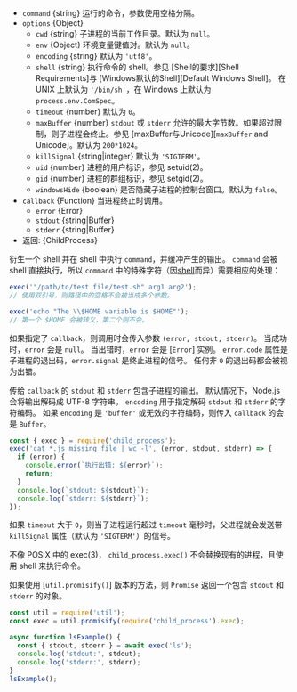 <!-- YAML
added: v0.1.90
changes:
  - version: v8.8.0
    pr-url: https://github.com/nodejs/node/pull/15380
    description: The `windowsHide` option is supported now.
-->

* `command` {string} 运行的命令，参数使用空格分隔。
* `options` {Object}
  * `cwd` {string} 子进程的当前工作目录。默认为 `null`。
  * `env` {Object} 环境变量键值对。默认为 `null`。
  * `encoding` {string} 默认为 `'utf8'`。
  * `shell` {string} 执行命令的 shell。参见 [Shell的要求][Shell Requirements]与 [Windows默认的Shell][Default Windows Shell]。
     在 UNIX 上默认为 `'/bin/sh'`，在 Windows 上默认为 `process.env.ComSpec`。
  * `timeout` {number} 默认为 `0`。
  * `maxBuffer` {number} `stdout` 或 `stderr` 允许的最大字节数。如果超过限制，则子进程会终止。参见 [maxBuffer与Unicode][`maxBuffer` and Unicode]。默认为 `200*1024`。
  * `killSignal` {string|integer} 默认为 `'SIGTERM'`。
  * `uid` {number} 进程的用户标识，参见 setuid(2)。
  * `gid` {number} 进程的群组标识，参见 setgid(2)。
  * `windowsHide` {boolean} 是否隐藏子进程的控制台窗口。默认为 `false`。
* `callback` {Function} 当进程终止时调用。
  * `error` {Error}
  * `stdout` {string|Buffer}
  * `stderr` {string|Buffer}
* 返回: {ChildProcess}

衍生一个 shell 并在 shell 中执行 `command`，并缓冲产生的输出。
`command` 会被 shell 直接执行，所以 `command` 中的特殊字符（因[shell](https://en.wikipedia.org/wiki/List_of_command-line_interpreters)而异）需要相应的处理：

```js
exec('"/path/to/test file/test.sh" arg1 arg2');
// 使用双引号，则路径中的空格不会被当成多个参数。

exec('echo "The \\$HOME variable is $HOME"');
// 第一个 $HOME 会被转义，第二个则不会。
```

如果指定了 `callback`，则调用时会传入参数 `(error, stdout, stderr)`。
当成功时，`error` 会是 `null`。
当出错时，`error` 会是 [`Error`] 实例。
`error.code` 属性是子进程的退出码，`error.signal` 是终止进程的信号。
任何非 `0` 的退出码都会被视为出错。

传给 `callback` 的 `stdout` 和 `stderr` 包含子进程的输出。
默认情况下，Node.js 会将输出解码成 UTF-8 字符串。
`encoding` 用于指定解码 `stdout` 和 `stderr` 的字符编码。
如果 `encoding` 是 `'buffer'` 或无效的字符编码，则传入 `callback` 的会是 `Buffer`。

```js
const { exec } = require('child_process');
exec('cat *.js missing_file | wc -l', (error, stdout, stderr) => {
  if (error) {
    console.error(`执行出错: ${error}`);
    return;
  }
  console.log(`stdout: ${stdout}`);
  console.log(`stderr: ${stderr}`);
});
```

如果 `timeout` 大于 `0`，则当子进程运行超过 `timeout` 毫秒时，父进程就会发送带 `killSignal` 属性（默认为 `'SIGTERM'`）的信号。

不像 POSIX 中的 exec(3)， `child_process.exec()` 不会替换现有的进程，且使用 shell 来执行命令。

如果使用 [`util.promisify()`] 版本的方法，则 `Promise` 返回一个包含 `stdout` 和 `stderr` 的对象。

```js
const util = require('util');
const exec = util.promisify(require('child_process').exec);

async function lsExample() {
  const { stdout, stderr } = await exec('ls');
  console.log('stdout:', stdout);
  console.log('stderr:', stderr);
}
lsExample();
```

